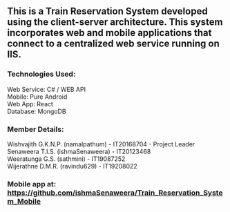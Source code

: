 ## This is a Train Reservation System developed using the client-server architecture. This system incorporates web and mobile applications that connect to a centralized web service running on IIS.

### Technologies Used:
Web Service: C# / WEB API <br />
Mobile: Pure Android <br />
Web App: React <br />
Database: MongoDB <br />

### Member Details:
Wishvajith G.K.N.P. (namalpathum) - IT20168704 - Project Leader <br />
Senaweera T.I.S. (ishmaSenaweera) - IT20123468 <br />
Weeratunga G.S. (sathmini) - IT19087252 <br />
Wijerathne D.M.R. (ravindu629) - IT19208022 <br />

### Mobile app at: https://github.com/ishmaSenaweera/Train_Reservation_System_Mobile
